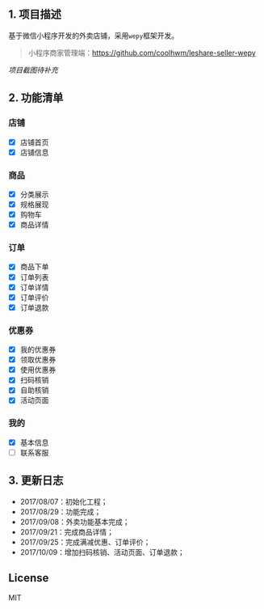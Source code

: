 ## 1. 项目描述
基于微信小程序开发的外卖店铺，采用`wepy`框架开发。

> 小程序商家管理端：https://github.com/coolhwm/leshare-seller-wepy

*项目截图待补充*

## 2. 功能清单

### 店铺
- [x] 店铺首页
- [x] 店铺信息

### 商品
- [x] 分类展示
- [x] 规格展现
- [x] 购物车
- [x] 商品详情

### 订单
- [x] 商品下单
- [x] 订单列表
- [x] 订单详情
- [x] 订单评价
- [x] 订单退款
 
### 优惠券
- [x] 我的优惠券
- [x] 领取优惠券
- [x] 使用优惠券
- [x] 扫码核销
- [x] 自助核销
- [x] 活动页面
 
### 我的
- [x] 基本信息
- [ ] 联系客服

## 3. 更新日志
- 2017/08/07：初始化工程；
- 2017/08/29：功能完成；
- 2017/09/08：外卖功能基本完成；
- 2017/09/21：完成商品详情；
- 2017/09/25：完成满减优惠、订单评价；
- 2017/10/09：增加扫码核销、活动页面、订单退款；

## License
MIT
